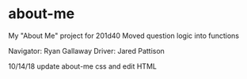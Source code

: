 # about-me
My "About Me" project for 201d40
Moved question logic into functions

Navigator: Ryan Gallaway
Driver: Jared Pattison

10/14/18 update about-me css and edit HTML